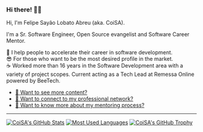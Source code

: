 ### Hi there! 👋🏻

Hi, I'm Felipe Sayão Lobato Abreu (aka. CoiSA).

I'm a Sr. Software Engineer, Open Source evangelist and Software Career Mentor.

🚀 I help people to accelerate their career in software development.<br />
😎 For those who want to be the most desired profile in the market.<br />
☕ ️Worked more than 16 years in the Software Development area with a variety of project scopes. Current acting as a Tech Lead at Remessa Online powered by BeeTech.

- [📸 Want to see more content?](https://instagram.com/mentordosdevs)
- [💼 Want to connect to my professional network?](https://www.linkedin.com/in/felipesla)
- [📲 Want to know more about my mentoring process?](http://mentor.dev.br/links)
___
[![CoiSA's GitHub Stats](https://github-readme-stats.vercel.app/api?username=coisa&hide=contribs&line_height=24&custom_title=CoiSA's%20GitHub%20Stats&count_private=true&include_all_commits=true&show_icons=true&theme=nord)](https://github.com/coisa)
[![Most Used Languages](https://github-readme-stats.vercel.app/api/top-langs/?username=coisa&layout=compact&theme=nord)](https://github.com/coisa)
[![CoiSA's GitHub Trophy](https://github-profile-trophy.vercel.app/?username=coisa&margin-w=5&theme=nord&column=8&no-frame=true)](https://github.com/coisa)
